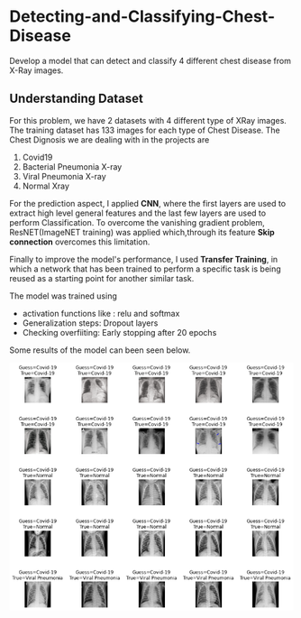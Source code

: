 # Detecting-and-Classifying-Chest-Disease
Develop a model that can detect and classify 4 different chest disease from X-Ray images. 

## Understanding Dataset
For this problem, we have 2 datasets with 4 different type of XRay images. The training dataset has 133 images for each type of Chest Disease.
The Chest Dignosis we are dealing with in the projects are
1. Covid19
2. Bacterial Pneumonia X-ray
3. Viral Pneumonia X-ray
4. Normal Xray

For the prediction aspect, I applied **CNN**, where the first layers are used to extract high level general features and the last few layers are used to perform Classification. To overcome the vanishing gradient problem, ResNET(ImageNET training) was applied which,through its feature **Skip connection** overcomes this limitation. 

Finally to improve the model's performance, I used **Transfer Training**, in which a network that has been trained to perform a specific task is being reused as a starting point for another similar task.

The model was trained using 
- activation functions like : relu and softmax
- Generalization steps: Dropout layers
- Checking overfiiting: Early stopping after 20 epochs

Some results of the model can been seen below.

![Predicting Chest Disease](https://github.com/aeshna25/Detecting-and-Classifying-Chest-Disease/blob/main/Data/healthcare.png)

